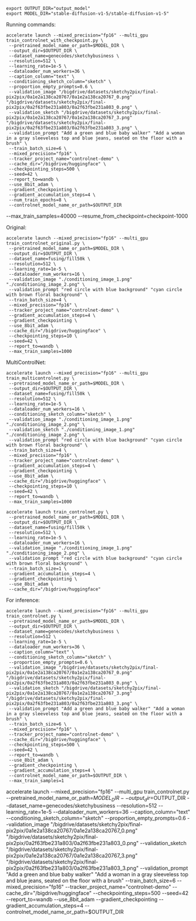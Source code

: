 ```
export OUTPUT_DIR="output_model"
export MODEL_DIR="stable-diffusion-v1-5/stable-diffusion-v1-5"
```


Running commands:
```
accelerate launch --mixed_precision="fp16" --multi_gpu train_controlnet_with_checkpoint.py \
 --pretrained_model_name_or_path=$MODEL_DIR \
 --output_dir=$OUTPUT_DIR \
 --dataset_name=genecodes/sketchybusiness \
 --resolution=512 \
 --learning_rate=1e-5 \
 --dataloader_num_workers=36 \
 --caption_column="text" \
 --conditioning_sketch_column="sketch" \
 --proportion_empty_prompts=0.6 \
 --validation_image "/bigdrive/datasets/sketchy2pix/final-pix2pix/0a1e2a138ca20767/0a1e2a138ca20767_0.png" "/bigdrive/datasets/sketchy2pix/final-pix2pix/0a2f63fbe231a803/0a2f63fbe231a803_0.png" \
 --validation_sketch "/bigdrive/datasets/sketchy2pix/final-pix2pix/0a1e2a138ca20767/0a1e2a138ca20767_3.png" "/bigdrive/datasets/sketchy2pix/final-pix2pix/0a2f63fbe231a803/0a2f63fbe231a803_3.png" \
 --validation_prompt "Add a green and blue baby walker" "Add a woman in a gray sleeveless top and blue jeans, seated on the floor with a brush" \
 --train_batch_size=6 \
 --mixed_precision="fp16" \
 --tracker_project_name="controlnet-demo" \
 --cache_dir="/bigdrive/huggingface" \
 --checkpointing_steps=500 \
 --seed=42 \
 --report_to=wandb \
 --use_8bit_adam \
 --gradient_checkpointing \
 --gradient_accumulation_steps=4 \
 --num_train_epochs=8 \
 --controlnet_model_name_or_path=$OUTPUT_DIR
```
 --max_train_samples=40000
 --resume_from_checkpoint=checkpoint-1000

Original:
```
accelerate launch --mixed_precision="fp16" --multi_gpu train_controlnet_original.py \
 --pretrained_model_name_or_path=$MODEL_DIR \
 --output_dir=$OUTPUT_DIR \
 --dataset_name=fusing/fill50k \
 --resolution=512 \
 --learning_rate=1e-5 \
 --dataloader_num_workers=16 \
 --validation_image "./conditioning_image_1.png" "./conditioning_image_2.png" \
 --validation_prompt "red circle with blue background" "cyan circle with brown floral background" \
 --train_batch_size=4 \
 --mixed_precision="fp16" \
 --tracker_project_name="controlnet-demo" \
 --gradient_accumulation_steps=4 \
 --gradient_checkpointing \
 --use_8bit_adam \
 --cache_dir="/bigdrive/huggingface" \
 --checkpointing_steps=10 \
 --seed=42 \
 --report_to=wandb \
 --max_train_samples=1000
```

MultiControlNet:
```
accelerate launch --mixed_precision="fp16" --multi_gpu train_multicontrolnet.py \
 --pretrained_model_name_or_path=$MODEL_DIR \
 --output_dir=$OUTPUT_DIR \
 --dataset_name=fusing/fill50k \
 --resolution=512 \
 --learning_rate=1e-5 \
 --dataloader_num_workers=16 \
 --conditioning_sketch_column="sketch" \
 --validation_image "./conditioning_image_1.png" "./conditioning_image_2.png" \
 --validation_sketch "./conditioning_image_1.png" "./conditioning_image_2.png" \
 --validation_prompt "red circle with blue background" "cyan circle with brown floral background" \
 --train_batch_size=4 \
 --mixed_precision="fp16" \
 --tracker_project_name="controlnet-demo" \
 --gradient_accumulation_steps=4 \
 --gradient_checkpointing \
 --use_8bit_adam \
 --cache_dir="/bigdrive/huggingface" \
 --checkpointing_steps=10 \
 --seed=42 \
 --report_to=wandb \
 --max_train_samples=1000
```






 <!-- --report_to=wandb -->

```
accelerate launch train_controlnet.py \
 --pretrained_model_name_or_path=$MODEL_DIR \
 --output_dir=$OUTPUT_DIR \
 --dataset_name=fusing/fill50k \
 --resolution=512 \
 --learning_rate=1e-5 \
 --dataloader_num_workers=16 \
 --validation_image "./conditioning_image_1.png" "./conditioning_image_2.png" \
 --validation_prompt "red circle with blue background" "cyan circle with brown floral background" \
 --train_batch_size=1 \
 --gradient_accumulation_steps=4 \
 --gradient_checkpointing \
 --use_8bit_adam \
 --cache_dir="/bigdrive/huggingface"
```


For inference:
```
accelerate launch --mixed_precision="fp16" --multi_gpu train_controlnet.py \
 --pretrained_model_name_or_path=$MODEL_DIR \
 --output_dir=$OUTPUT_DIR \
 --dataset_name=genecodes/sketchybusiness \
 --resolution=512 \
 --learning_rate=1e-5 \
 --dataloader_num_workers=36 \
 --caption_column="text" \
 --conditioning_sketch_column="sketch" \
 --proportion_empty_prompts=0.6 \
 --validation_image "/bigdrive/datasets/sketchy2pix/final-pix2pix/0a1e2a138ca20767/0a1e2a138ca20767_0.png" "/bigdrive/datasets/sketchy2pix/final-pix2pix/0a2f63fbe231a803/0a2f63fbe231a803_0.png" \
 --validation_sketch "/bigdrive/datasets/sketchy2pix/final-pix2pix/0a1e2a138ca20767/0a1e2a138ca20767_3.png" "/bigdrive/datasets/sketchy2pix/final-pix2pix/0a2f63fbe231a803/0a2f63fbe231a803_3.png" \
 --validation_prompt "Add a green and blue baby walker" "Add a woman in a gray sleeveless top and blue jeans, seated on the floor with a brush" \
 --train_batch_size=6 \
 --mixed_precision="fp16" \
 --tracker_project_name="controlnet-demo" \
 --cache_dir="/bigdrive/huggingface" \
 --checkpointing_steps=500 \
 --seed=42 \
 --report_to=wandb \
 --use_8bit_adam \
 --gradient_checkpointing \
 --gradient_accumulation_steps=4 \
 --controlnet_model_name_or_path=$OUTPUT_DIR \
 --max_train_samples=1
```

accelerate launch --mixed_precision="fp16" --multi_gpu train_controlnet.py  --pretrained_model_name_or_path=$MODEL_DIR  --output_dir=$OUTPUT_DIR  --dataset_name=genecodes/sketchybusiness  --resolution=512  --learning_rate=1e-5  --dataloader_num_workers=36  --caption_column="text"  --conditioning_sketch_column="sketch"  --proportion_empty_prompts=0.6  --validation_image "/bigdrive/datasets/sketchy2pix/final-pix2pix/0a1e2a138ca20767/0a1e2a138ca20767_0.png" "/bigdrive/datasets/sketchy2pix/final-pix2pix/0a2f63fbe231a803/0a2f63fbe231a803_0.png"  --validation_sketch "/bigdrive/datasets/sketchy2pix/final-pix2pix/0a1e2a138ca20767/0a1e2a138ca20767_3.png" "/bigdrive/datasets/sketchy2pix/final-pix2pix/0a2f63fbe231a803/0a2f63fbe231a803_3.png"  --validation_prompt "Add a green and blue baby walker" "Add a woman in a gray sleeveless top and blue jeans, seated on the floor with a brush"  --train_batch_size=6  --mixed_precision="fp16"  --tracker_project_name="controlnet-demo"  --cache_dir="/bigdrive/huggingface"  --checkpointing_steps=500  --seed=42  --report_to=wandb  --use_8bit_adam  --gradient_checkpointing  --gradient_accumulation_steps=4  --controlnet_model_name_or_path=$OUTPUT_DIR